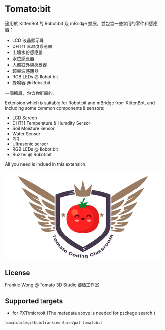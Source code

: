 # Tomato:bit

適用於 KittenBot 的 Robot:bit 及 mBridge 擴展，並包含一些常用的零件和感應器：
* LCD 液晶顯示屏
* DHT11 溫濕度感應器
* 土壤水份感應器
* 水位感應器
* 人體紅外線感應器
* 超聲波感應器
* RGB LEDs @ Robot:bit
* 蜂鳴器 @ Robot:bit

一個擴展，包含你所需的。

Extension which is suitable for Robot:bit and mBridge from KittenBot, and including some common components & sensors:
* LCD Screen
* DHT11 Temperature & Humdity Sensor
* Soil Moisture Sensor
* Water Sensor
* PIR
* Ultrasonic sensor
* RGB LEDs @ Robot:bit
* Buzzer @ Robot:bit

All you need is inclued in this extension.

![](icon.png)

## License

Frankie Wong @ Tomato 3D Studio 蕃茄工作室

## Supported targets

* for PXT/microbit
(The metadata above is needed for package search.)

```package
tomatobit=github:frankieonline/pxt-tomatobit
```
